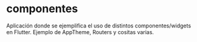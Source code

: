 # componentes

Aplicación donde se ejemplifica el uso de distintos componentes/widgets en Flutter.
Ejemplo de AppTheme, Routers y cositas varias.

